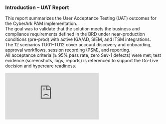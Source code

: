 ### Introduction – UAT Report 

This report summarizes the User Acceptance Testing (UAT) outcomes for the CyberArk PAM implementation.  
The goal was to validate that the solution meets the business and compliance requirements defined in the BRD under near-production conditions (pre-prod) with active IGA/AD, SIEM, and ITSM integrations.  
The 12 scenarios TU01–TU12 cover account discovery and onboarding, approval workflows, session recording (PSM), and reporting.  
All acceptance criteria (≥ 95% pass rate, zero Sev-1 defects) were met; test evidence (screenshots, logs, reports) is referenced to support the Go-Live decision and hypercare readiness.


![image_alt](https://github.com/Kristina-1991/CyberArk-Implementation-Portfolio/blob/3bbd4a35da09ee08b8bf34674481814dab25eed5/99_Support-documents/diagrams/UAT_report.pdf?raw=true)


